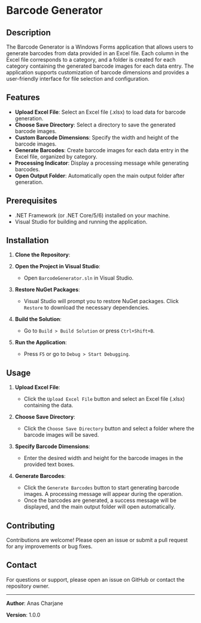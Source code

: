 # Barcode Generator

## Description

The Barcode Generator is a Windows Forms application that allows users to generate barcodes from data provided in an Excel file. Each column in the Excel file corresponds to a category, and a folder is created for each category containing the generated barcode images for each data entry. The application supports customization of barcode dimensions and provides a user-friendly interface for file selection and configuration.

## Features

- **Upload Excel File**: Select an Excel file (.xlsx) to load data for barcode generation.
- **Choose Save Directory**: Select a directory to save the generated barcode images.
- **Custom Barcode Dimensions**: Specify the width and height of the barcode images.
- **Generate Barcodes**: Create barcode images for each data entry in the Excel file, organized by category.
- **Processing Indicator**: Display a processing message while generating barcodes.
- **Open Output Folder**: Automatically open the main output folder after generation.

## Prerequisites

- .NET Framework (or .NET Core/5/6) installed on your machine.
- Visual Studio for building and running the application.

## Installation

1. **Clone the Repository**:
 

2. **Open the Project in Visual Studio**:
    - Open `BarcodeGenerator.sln` in Visual Studio.

3. **Restore NuGet Packages**:
    - Visual Studio will prompt you to restore NuGet packages. Click `Restore` to download the necessary dependencies.

4. **Build the Solution**:
    - Go to `Build > Build Solution` or press `Ctrl+Shift+B`.

5. **Run the Application**:
    - Press `F5` or go to `Debug > Start Debugging`.

## Usage

1. **Upload Excel File**:
    - Click the `Upload Excel File` button and select an Excel file (.xlsx) containing the data.

2. **Choose Save Directory**:
    - Click the `Choose Save Directory` button and select a folder where the barcode images will be saved.

3. **Specify Barcode Dimensions**:
    - Enter the desired width and height for the barcode images in the provided text boxes.

4. **Generate Barcodes**:
    - Click the `Generate Barcodes` button to start generating barcode images. A processing message will appear during the operation.
    - Once the barcodes are generated, a success message will be displayed, and the main output folder will open automatically.

## Contributing

Contributions are welcome! Please open an issue or submit a pull request for any improvements or bug fixes.

## Contact

For questions or support, please open an issue on GitHub or contact the repository owner.

---

**Author**: Anas Charjane

**Version**: 1.0.0


